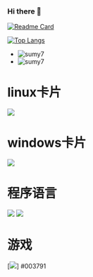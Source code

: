 ### Hi there 👋

<!--
**not-today-hehe/not-today-hehe** is a ✨ _special_ ✨ repository because its `README.md` (this file) appears on your GitHub profile.

Here are some ideas to get you started:

- 🔭 I’m currently working on ...
- 🌱 I’m currently learning ...
- 👯 I’m looking to collaborate on ...
- 🤔 I’m looking for help with ...
- 💬 Ask me about ...
- 📫 How to reach me: ...
- 😄 Pronouns: ...
- ⚡ Fun fact: ...
-->
[![Readme Card](https://github-readme-stats.vercel.app/api?username=not-today-hehe&show_icons=true&title_color=ffffff&icon_color=bb2acf&text_color=daf7dc&bg_color=151515)](https://github.com/anuraghazra/github-readme-stats)

[![Top Langs](https://github-readme-stats.vercel.app/api/top-langs/?username=not-today-hehe&layout=compact&exclude_repo=sumy7.github.io&title_color=ffffff&icon_color=bb2acf&text_color=daf7dc&bg_color=151515)](https://github.com/anuraghazra/github-readme-stats)

+ ![sumy7](https://komarev.com/ghpvc/?username=not-today-hehe)
+ ![sumy7](https://visitor-badge.glitch.me/badge?page_id=not-today-hehe.profile)

# linux卡片
[![](https://img.shields.io/badge/OS-Ubuntu-33aadd?style=flat-square&logo=Ubuntu&logoColor=E95420)](https://ubuntu.com/)
# windows卡片
[![](https://img.shields.io/badge/windows-10-292e33?style=flat-square&logo=windows&logoColor=ffffff)](https://www.microsoft.com/zh-cn/software-download/windows10)


# 程序语言
[![](https://img.shields.io/badge/-c++-007396?style=flat-square&logo=c++&logoColor=004283)](https://zh.wikipedia.org/wiki/C%2B%2B)
[![](https://img.shields.io/badge/-python-007396?style=flat-square&logo=python&logoColor=ffdf5b)](https://www.python.org/)

# 游戏
[![](https://img.shields.io/badge/Steam-171a21?style=flat-square&logo=steam&logoColor=ffffff)]
#003791
